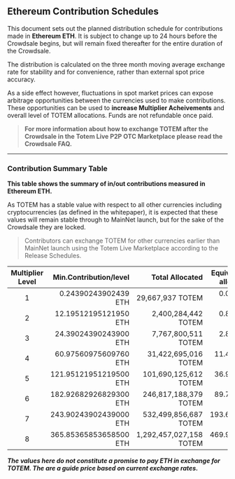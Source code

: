 ## Ethereum Contribution Schedules

This document sets out the planned distribution schedule for contributions made in **Ethereum ETH**. It is subject to change up to 24 hours before the Crowdsale begins, but will remain fixed thereafter for the entire duration of the Crowdsale.

The distribution is calculated on the three month moving average exchange rate for stability and for convenience, rather than external spot price accuracy.

As a side effect however, fluctuations in spot market prices can expose arbitrage opportunities between the  currencies used to make contributions. These opportunities can be used to **increase Multiplier Acheivements** and overall level of TOTEM allocations. Funds are not refundable once paid.

> **For more information about how to exchange TOTEM after the Crowdsale in the Totem Live P2P OTC Marketplace please read the Crowdsale FAQ.**

---

### Contribution Summary Table

**This table shows the summary of in/out contributions measured in Ethereum ETH.**

As TOTEM has a stable value with respect to all other currencies including cryptocurrencies (as defined in the whitepaper), it is expected that these values will remain stable through to MainNet launch, but for the sake of the Crowdsale they are locked.

> Contributors can exchange TOTEM for other currencies earlier than MainNet launch using the Totem Live Marketplace according to the Release Schedules.

| Multiplier Level | Min.Contribution/level  | Total Allocated        | Equiv. value of alloc. in ETH |
|:----------------:|------------------------:|-----------------------:|------------------------------:|
| 1                | 0\.24390243902439 ETH   |  29,667,937 TOTEM        |  0\.01078733 ≜ETH             |
| 2                | 12\.19512195121950 ETH  |  2,400,284,442 TOTEM     |  0\.87274920 ≜ETH             |
| 3                | 24\.39024390243900 ETH  |  7,767,800,511 TOTEM     |  2\.82439097 ≜ETH             |
| 4                | 60\.97560975609760 ETH  |  31,422,695,016 TOTEM    |  11\.42536758 ≜ETH            |
| 5                | 121\.95121951219500 ETH |  101,690,125,612 TOTEM   |  36\.97477456 ≜ETH            |
| 6                | 182\.92682926829300 ETH |  246,817,188,379 TOTEM   |  89\.74332407 ≜ETH            |
| 7                | 243\.90243902439000 ETH |  532,499,856,687 TOTEM   |  193\.61823024 ≜ETH           |
| 8                | 365\.85365853658500 ETH |  1,292,457,027,158 TOTEM |  469\.94048752 ≜ETH           |

**_The values here do not constitute a promise to pay ETH in exchange for TOTEM. The are a guide price based on current exchange rates._**